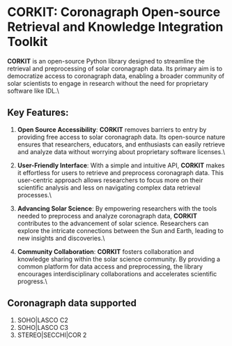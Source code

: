# CORKIT: Coronagraph Open-source Retrieval and Knowledge Integration Toolkit

**CORKIT** is an open-source Python library designed to streamline the retrieval and preprocessing of solar coronagraph data. Its primary aim is to democratize access to coronagraph data, enabling a broader community of solar scientists to engage in research without the need for proprietary software like IDL.\\

## Key Features:

1. **Open Source Accessibility**: **CORKIT** removes barriers to entry by providing free access to solar coronagraph data. Its open-source nature ensures that researchers, educators, and enthusiasts can easily retrieve and analyze data without worrying about proprietary software licenses.\\

2. **User-Friendly Interface**: With a simple and intuitive API, **CORKIT** makes it effortless for users to retrieve and preprocess coronagraph data. This user-centric approach allows researchers to focus more on their scientific analysis and less on navigating complex data retrieval processes.\\

3. **Advancing Solar Science**: By empowering researchers with the tools needed to preprocess and analyze coronagraph data, **CORKIT** contributes to the advancement of solar science. Researchers can explore the intricate connections between the Sun and Earth, leading to new insights and discoveries.\\

4. **Community Collaboration**: **CORKIT** fosters collaboration and knowledge sharing within the solar science community. By providing a common platform for data access and preprocessing, the library encourages interdisciplinary collaborations and accelerates scientific progress.\\

## Coronagraph data supported
1. SOHO|LASCO C2
2. SOHO|LASCO C3
3. STEREO|SECCHI|COR 2


